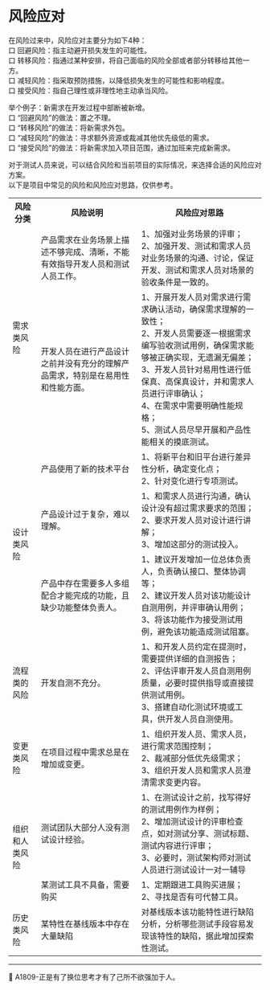 # 风险应对

在风险过来中，风险应对主要分为如下4种：</br>
口  回避风险：指主动避开损失发生的可能性。</br>
口  转移风险：指通过某种安排，将自己面临的风险全部或者部分转移给其他一方。</br>
口  减轻风险：指采取预防措施，以降低损失发生的可能性和影响程度。</br>
口  接受风险：指自己理性或非理性地主动承当风险。</br>

举个例子：新需求在开发过程中部断被新增。</br>
口  “回避风险”的做法：置之不理。</br>
口  “转移风险”的做法：将新需求外包。</br>
口  “减轻风险”的做法：寻求额外资源或裁减其他优先级低的需求。</br>
口  “接受风险”的做法：将新需求加入项目范围，通过加班来完成新需求。</br>

对于测试人员来说，可以结合风险和当前项目的实际情况，来选择合适的风险应对方案。</br>
以下是项目中常见的风险和风险应对思路，仅供参考。</br>
<table>
	<tr>
		<th>风险分类</th>
		<th>风险说明</th>
		<th>风险应对思路</th>
	</tr>
	<tr>
		<td rowspan="2">需求类风险</td>
		<td>产品需求在业务场景上描述不够完成、清晰，不能有效指导开发人员和测试人员工作。</td>
		<td>1、加强对业务场景的评审；<br>2、加强开发、测试和需求人员对业务场景的沟通、讨论，保证开发、测试和需求人员对场景的验收条件是一致的。</td>
	</tr>
 	<tr>
		<td>开发人员在进行产品设计之前并没有充分的理解产品需求，特别是在易用性和性能方面。</td>
		<td>1、开展开发人员对需求进行需求确认活动，确保需求理解的一致性；<br>2、开发人员需要逐一根据需求编写验收测试用例，确保需求能够被正确实现，无遗漏无偏差；<br>3、开发人员针对易用性进行低保真、高保真设计，并和需求人员进行评审确认；<br>4、在需求中需要明确性能规格；<br>5、测试人员尽早开展和产品性能相关的摸底测试。</td>
	</tr>
	<tr>
		<td rowspan="3">设计类风险</td>
		<td>产品使用了新的技术平台</td>
		<td>1、将新平台和旧平台进行差异性分析，确定变化点；<br>2、针对变化进行专项测试。</td>
	</tr>
 	<tr>
		<td>产品设计过于复杂，难以理解。</td>
		<td>1、和需求人员进行沟通，确认设计没有超过需求要求的范围；<br>2、要求开发人员对设计进行讲解；<br>3、增加这部分的测试投入。</td>
	</tr>
 	<tr>
		<td>产品中存在需要多人多组配合才能完成的功能，且缺少功能整体负责人。</td>
		<td>1、建议开发增加一位总体负责人，负责确认接口、整体协调等；<br>2、建议开发人员对该功能设计自测用例，并评审确认用例；<br>3、将该功能作为接受测试用例，避免该功能造成测试阻塞。</td>
	</tr>
	<tr>
		<td>流程类的风险</td>
		<td>开发自测不充分。</td>
		<td>1、和开发人员约定在提测时，需要提供详细的自测报告；<br>2、评估评审开发人员自测用例质量，必要时提供指导或直接提供测试用例。<br>3、搭建自动化测试环境或工具，供开发人员自测使用。</td>
	</tr>
	<tr>
		<td>变更类风险</td>
		<td>在项目过程中需求总是在增加或变更。</td>
		<td>1、组织开发人员、需求人员，进行需求范围控制；<br>2、裁减部分低优先级需求；<br>3、组织开发人员和需求人员澄清需求变更内容。</td>
	</tr>
	<tr>
		<td rowspan="2">组织和人类风险</td>
		<td>测试团队大部分人没有测试设计经验。</td>
		<td>1、在测试设计之前，找写得好的测试用例作为样例；<br>2、增加测试设计的评审检查点，如对测试分享、测试标题、测试内容进行评审；<br>3、必要时，测试架构师对测试人员进行测试设计一对一辅导</td>
	</tr>
 	<tr>
		<td>某测试工具不具备，需要购买</td>
		<td>1、定期跟进工具购买进展；<br>2、寻找是否有可代替工具。</td>
	</tr>
	<tr>
		<td>历史类风险</td>
		<td>某特性在基线版本中存在大量缺陷</td>
		<td>对基线版本该功能特性进行缺陷分析，分析哪些测试手段容易发现该特性的缺陷，据此增加探索性测试。</td>
	</tr>
</table>



* * *

:bug: A1809-正是有了换位思考才有了己所不欲强加于人。
